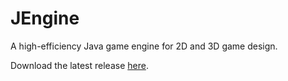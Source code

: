# JEngine

A high-efficiency Java game engine for 2D and 3D game design.

Download the latest release [here](https://github.com/DenDen747/JEngine/raw/main/builds/JEngine_2.0.jar).
